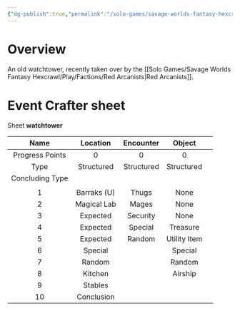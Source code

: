 ```yaml
---
{"dg-publish":true,"permalink":"/solo-games/savage-worlds-fantasy-hexcrawl/play/locations/red-arcanists-watchtower/","noteIcon":""}
---
```


# Overview
An old watchtower, recently taken over by the [[Solo Games/Savage Worlds Fantasy Hexcrawl/Play/Factions/Red Arcanists\|Red Arcanists]].

# Event Crafter sheet
Sheet __watchtower__

|      Name       |  Location   | Encounter  |    Object    |     |
| :-------------: | :---------: | :--------: | :----------: | --- |
| Progress Points |      0      |     0      |      0       |     |
|      Type       | Structured  | Structured |  Structured  |     |
| Concluding Type |             |            |              |     |
|                 |             |            |              |     |
|        1        | Barraks (U) |   Thugs    |     None     |     |
|        2        | Magical Lab |   Mages    |     None     |     |
|        3        |  Expected   |  Security  |     None     |     |
|        4        |  Expected   |  Special   |   Treasure   |     |
|        5        |  Expected   |   Random   | Utility Item |     |
|        6        |   Special   |            |   Special    |     |
|        7        |   Random    |            |    Random    |     |
|        8        |   Kitchen   |            |   Airship    |     |
|        9        |   Stables   |            |              |     |
|       10        | Conclusion  |            |              |     |

